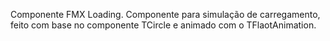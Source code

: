 Componente FMX Loading. Componente para simulação de carregamento, feito com base no componente TCircle e animado com o TFlaotAnimation.

